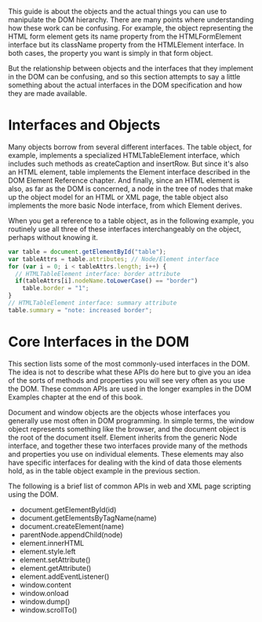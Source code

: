 This guide is about the objects and the actual things you can use to manipulate the DOM hierarchy. There are many points where understanding how these work can be confusing. For example, the object representing the HTML form element gets its name property from the HTMLFormElement interface but its className property from the HTMLElement interface. In both cases, the property you want is simply in that form object.

But the relationship between objects and the interfaces that they implement in the DOM can be confusing, and so this section attempts to say a little something about the actual interfaces in the DOM specification and how they are made available.

# Interfaces and Objects
Many objects borrow from several different interfaces. The table object, for example, implements a specialized HTMLTableElement interface, which includes such methods as createCaption and insertRow. But since it's also an HTML element, table implements the Element interface described in the DOM Element Reference chapter. And finally, since an HTML element is also, as far as the DOM is concerned, a node in the tree of nodes that make up the object model for an HTML or XML page, the table object also implements the more basic Node interface, from which Element derives.

When you get a reference to a table object, as in the following example, you routinely use all three of these interfaces interchangeably on the object, perhaps without knowing it.

```js
var table = document.getElementById("table");
var tableAttrs = table.attributes; // Node/Element interface
for (var i = 0; i < tableAttrs.length; i++) {
  // HTMLTableElement interface: border attribute
  if(tableAttrs[i].nodeName.toLowerCase() == "border")
    table.border = "1";
}
// HTMLTableElement interface: summary attribute
table.summary = "note: increased border";
```

# Core Interfaces in the DOM
This section lists some of the most commonly-used interfaces in the DOM. The idea is not to describe what these APIs do here but to give you an idea of the sorts of methods and properties you will see very often as you use the DOM. These common APIs are used in the longer examples in the DOM Examples chapter at the end of this book.

Document and window objects are the objects whose interfaces you generally use most often in DOM programming. In simple terms, the window object represents something like the browser, and the document object is the root of the document itself. Element inherits from the generic Node interface, and together these two interfaces provide many of the methods and properties you use on individual elements. These elements may also have specific interfaces for dealing with the kind of data those elements hold, as in the table object example in the previous section.

The following is a brief list of common APIs in web and XML page scripting using the DOM.

- document.getElementById(id)
- document.getElementsByTagName(name)
- document.createElement(name)
- parentNode.appendChild(node)
- element.innerHTML
- element.style.left
- element.setAttribute()
- element.getAttribute()
- element.addEventListener()
- window.content
- window.onload
- window.dump()
- window.scrollTo()